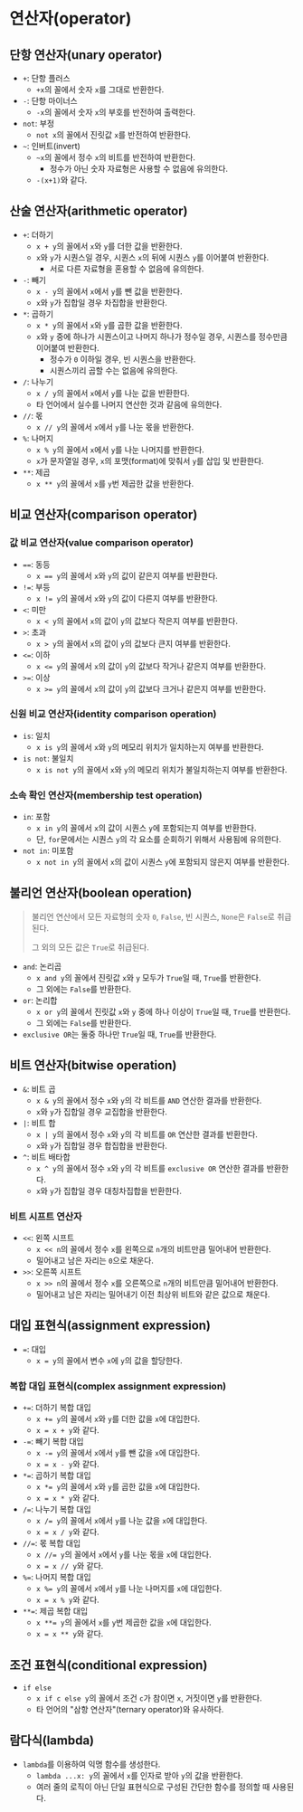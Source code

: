 # 연산자(operator)

## 단항 연산자(unary operator)

- `+`: 단항 플러스
  - `+x`의 꼴에서 숫자 `x`를 그대로 반환한다.
- `-`: 단항 마이너스
  - `-x`의 꼴에서 숫자 `x`의 부호를 반전하여 출력한다.
- `not`: 부정
  - `not x`의 꼴에서 진릿값 `x`를 반전하여 반환한다.
- `~`: 인버트(invert)
  - `~x`의 꼴에서 정수 `x`의 비트를 반전하여 반환한다.
    - 정수가 아닌 숫자 자료형은 사용할 수 없음에 유의한다.
  - `-(x+1)`와 같다.

## 산술 연산자(arithmetic operator)

- `+`: 더하기
  - `x + y`의 꼴에서 `x`와 `y`를 더한 값을 반환한다.
  - `x`와 `y`가 시퀀스일 경우, 시퀀스 `x`의 뒤에 시퀀스 `y`를 이어붙여 반환한다.
    - 서로 다른 자료형을 혼용할 수 없음에 유의한다.
- `-`: 빼기
  - `x - y`의 꼴에서 `x`에서 `y`를 뺀 값을 반환한다.
  - `x`와 `y`가 집합일 경우 차집합을 반환한다.
- `*`: 곱하기
  - `x * y`의 꼴에서 `x`와 `y`를 곱한 값을 반환한다.
  - `x`와 `y` 중에 하나가 시퀀스이고 나머지 하나가 정수일 경우, 시퀀스를 정수만큼 이어붙여 반환한다.
    - 정수가 `0` 이하일 경우, 빈 시퀀스을 반환한다.
    - 시퀀스끼리 곱할 수는 없음에 유의한다.
- `/`: 나누기
  - `x / y`의 꼴에서 `x`에서 `y`를 나눈 값을 반환한다.
  - 타 언어에서 실수를 나머지 연산한 것과 같음에 유의한다.
- `//`: 몫
  - `x // y`의 꼴에서 `x`에서 `y`를 나눈 몫을 반환한다.
- `%`: 나머지
  - `x % y`의 꼴에서 `x`에서 `y`를 나눈 나머지를 반환한다.
  - `x`가 문자열일 경우, `x`의 포맷(format)에 맞춰서 `y`를 삽입 및 반환한다.
- `**`: 제곱
  - `x ** y`의 꼴에서 `x`를 `y`번 제곱한 값을 반환한다.

## 비교 연산자(comparison operator)

### 값 비교 연산자(value comparison operator)

- `==`: 동등
  - `x == y`의 꼴에서 `x`와 `y`의 값이 같은지 여부를 반환한다.
- `!=`: 부등
  - `x != y`의 꼴에서 `x`와 `y`의 값이 다른지 여부를 반환한다.
- `<`: 미만
  - `x < y`의 꼴에서 `x`의 값이 `y`의 값보다 작은지 여부를 반환한다.
- `>`: 초과
  - `x > y`의 꼴에서 `x`의 값이 `y`의 값보다 큰지 여부를 반환한다.
- `<=`: 이하
  - `x <= y`의 꼴에서 `x`의 값이 `y`의 값보다 작거나 같은지 여부를 반환한다.
- `>=`: 이상
  - `x >= y`의 꼴에서 `x`의 값이 `y`의 값보다 크거나 같은지 여부를 반환한다.

### 신원 비교 연산자(identity comparison operation)

- `is`: 일치
  - `x is y`의 꼴에서 `x`와 `y`의 메모리 위치가 일치하는지 여부를 반환한다.
- `is not`: 불일치
  - `x is not y`의 꼴에서 `x`와 `y`의 메모리 위치가 불일치하는지 여부를 반환한다.

### 소속 확인 연산자(membership test operation)

- `in`: 포함
  - `x in y`의 꼴에서 `x`의 값이 시퀀스 `y`에 포함되는지 여부를 반환한다.
  - 단, `for`문에서는 시퀀스 `y`의 각 요소를 순회하기 위해서 사용됨에 유의한다.
- `not in`: 미포함
  - `x not in y`의 꼴에서 `x`의 값이 시퀀스 `y`에 포함되지 않은지 여부를 반환한다.

## 불리언 연산자(boolean operation)

> 불리언 연산에서 모든 자료형의 숫자 `0`, `False`, 빈 시퀀스, `None`은 `False`로 취급된다.
>
> 그 외의 모든 값은 `True`로 취급된다.

- `and`: 논리곱
  - `x and y`의 꼴에서 진릿값 `x`와 `y` 모두가 `True`일 때, `True`를 반환한다.
  - 그 외에는 `False`를 반환한다.
- `or`: 논리합
  - `x or y`의 꼴에서 진릿값 `x`와 `y` 중에 하나 이상이 `True`일 때, `True`를 반환한다.
  - 그 외에는 `False`를 반환한다.
- `exclusive OR`는 둘중 하나만 `True`일 때, `True`를 반환한다.

## 비트 연산자(bitwise operation)

- `&`: 비트 곱
  - `x & y`의 꼴에서 정수 `x`와 `y`의 각 비트를 `AND` 연산한 결과를 반환한다.
  - `x`와 `y`가 집합일 경우 교집합을 반환한다.
- `|`: 비트 합
  - `x | y`의 꼴에서 정수 `x`와 `y`의 각 비트를 `OR` 연산한 결과를 반환한다.
  - `x`와 `y`가 집합일 경우 합집합을 반환한다.
- `^`: 비트 배타합
  - `x ^ y`의 꼴에서 정수 `x`와 `y`의 각 비트를 `exclusive OR` 연산한 결과를 반환한다.
  - `x`와 `y`가 집합일 경우 대칭차집합을 반환한다.

### 비트 시프트 연산자

- `<<`: 왼쪽 시프트
  - `x << n`의 꼴에서 정수 `x`를 왼쪽으로 `n`개의 비트만큼 밀어내어 반환한다.
  - 밀어내고 남은 자리는 `0`으로 채운다.
- `>>`: 오른쪽 시프트
  - `x >> n`의 꼴에서 정수 `x`를 오른쪽으로 `n`개의 비트만큼 밀어내어 반환한다.
  - 밀어내고 남은 자리는 밀어내기 이전 최상위 비트와 같은 값으로 채운다.

## 대입 표현식(assignment expression)

- `=`: 대입
  - `x = y`의 꼴에서 변수 `x`에 `y`의 값을 할당한다.

### 복합 대입 표현식(complex assignment expression)

- `+=`: 더하기 복합 대입
  - `x += y`의 꼴에서 `x`와 `y`를 더한 값을 `x`에 대입한다.
  - `x = x + y`와 같다.
- `-=`: 빼기 복합 대입
  - `x -= y`의 꼴에서 `x`에서 `y`를 뺀 값을 `x`에 대입한다.
  - `x = x - y`와 같다.
- `*=`: 곱하기 복합 대입
  - `x *= y`의 꼴에서 `x`와 `y`를 곱한 값을 `x`에 대입한다.
  - `x = x * y`와 같다.
- `/=`: 나누기 복합 대입
  - `x /= y`의 꼴에서 `x`에서 `y`를 나눈 값을 `x`에 대입한다.
  - `x = x / y`와 같다.
- `//=`: 몫 복합 대입
  - `x //= y`의 꼴에서 `x`에서 `y`를 나눈 몫을 `x`에 대입한다.
  - `x = x // y`와 같다.
- `%=`: 나머지 복합 대입
  - `x %= y`의 꼴에서 `x`에서 `y`를 나눈 나머지를 `x`에 대입한다.
  - `x = x % y`와 같다.
- `**=`: 제곱 복합 대입
  - `x **= y`의 꼴에서 `x`를 `y`번 제곱한 값을 `x`에 대입한다.
  - `x = x ** y`와 같다.

## 조건 표현식(conditional expression)

- `if else`
  - `x if c else y`의 꼴에서 조건 `c`가 참이면 `x`, 거짓이면 `y`를 반환한다.
  - 타 언어의 "삼항 연산자"(ternary operator)와 유사하다.

## 람다식(lambda)

- `lambda`를 이용하여 익명 함수를 생성한다.
  - `lambda ...x: y`의 꼴에서 `x`를 인자로 받아 `y`의 값을 반환한다.
  - 여러 줄의 로직이 아닌 단일 표현식으로 구성된 간단한 함수를 정의할 때 사용된다.
